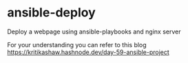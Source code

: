# ansible-deploy
Deploy a webpage using ansible-playbooks and nginx server

For your understanding you can refer to this blog
https://kritikashaw.hashnode.dev/day-59-ansible-project
